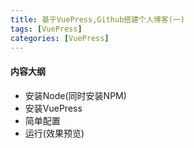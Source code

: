 ```yaml
---
title: 基于VuePress,Github搭建个人博客(一)
tags: [VuePress]
categories: [VuePress]
---
```


#### 内容大纲
* 安装Node(同时安装NPM)
* 安装VuePress
* 简单配置
* 运行(效果预览)



